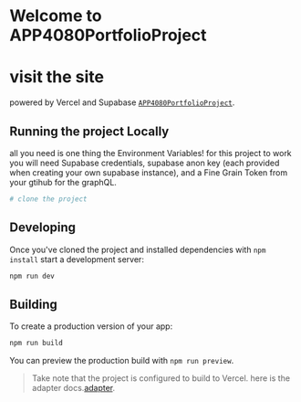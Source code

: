 # Welcome to APP4080PortfolioProject
# visit the site
powered by Vercel and Supabase [`APP4080PortfolioProject`](https://app4080project.vercel.app/).

## Running the project Locally

all you need is one thing the Environment Variables!
for this project to work you will need Supabase credentials, supabase anon key (each provided when creating your own supabase instance), and a Fine Grain Token from your gtihub for the graphQL.

```bash
# clone the project
```

## Developing

Once you've cloned the project and installed dependencies with `npm install`  start a development server:

```bash
npm run dev

```

## Building

To create a production version of your app:

```bash
npm run build
```

You can preview the production build with `npm run preview`.

> Take note that the project is configured to build to Vercel. here is the adapter docs.[adapter](https://kit.svelte.dev/docs/adapter-vercel).
